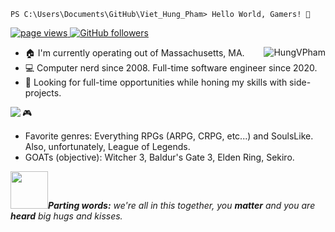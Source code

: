 ```console
PS C:\Users\Documents\GitHub\Viet_Hung_Pham> Hello World, Gamers! 👋 
```

<p align="left">
  <a href="https://github.com/HungVPham">
    <img src="https://komarev.com/ghpvc/?username=HungVPham" alt="page views">
  </a>
  <a href="https://github.com/dereknguyen269?tab=followers">
    <img alt="GitHub followers" src="https://img.shields.io/github/followers/HungVPham?color=blue&logo=github">
  </a>
</p>

<a href="/">
  <img src="https://github-readme-stats.vercel.app/api?username=HungVPham&show_icons=true&theme=react" alt="HungVPham" align="right" />
</a>

- :house: I'm currently operating out of Massachusetts, MA.
- :computer: Computer nerd since 2008. Full-time software engineer since 2020. 
- :dart: Looking for full-time opportunities while honing my skills with side-projects.

<img src="https://github-readme-steam-status.vercel.app/status/?steamid=76561198241297500&show_recent_game_bg=true" align="left"/>

:video_game:
- Favorite genres: Everything RPGs (ARPG, CRPG, etc...) and SoulsLike. Also, unfortunately, League of Legends.
- GOATs (objective): Witcher 3, Baldur's Gate 3, Elden Ring, Sekiro.

<img src="https://media.giphy.com/media/LnQjpWaON8nhr21vNW/giphy.gif" width="60"><em><b>Parting words:</b> we're all in this together, you <b>matter</b> and you are <b>heard</b> big hugs and kisses. </em></img>
